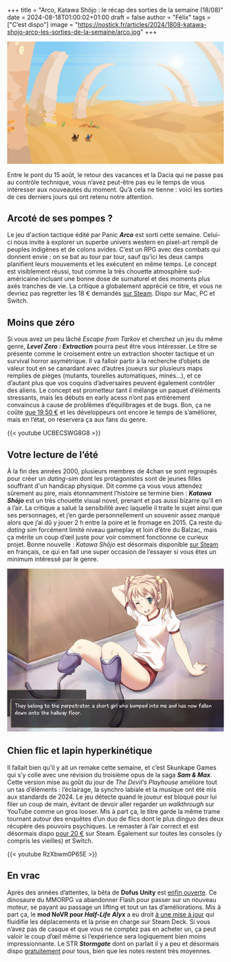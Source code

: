 
+++
title = "Arco, Katawa Shôjo : le récap des sorties de la semaine (18/08)"
date = 2024-08-18T01:00:02+01:00
draft = false
author = "Félix"
tags = ["C’est dispo"]
image = "https://nostick.fr/articles/2024/1808-katawa-shojo-arco-les-sorties-de-la-semaine/arco.jpg"
+++

![Le jeu Arco](arco.jpg "In the desert, no one remember your name 🎶")

Entre le pont du 15 août, le retour des vacances et la Dacia qui ne passe pas au contrôle technique, vous n’avez peut-être pas eu le temps de vous intéresser aux nouveautés du moment. Qu’à cela ne tienne : voici les sorties de ces derniers jours qui ont retenu notre attention.

## Arcoté de ses pompes ?

Le jeu d'action tactique édité par Panic ***Arco*** est sorti cette semaine. Celui-ci nous invite à explorer un superbe univers western en pixel-art rempli de peuples indigènes et de colons avides. C’est un RPG avec des combats qui donnent envie : on se bat au tour par tour, sauf qu’ici les deux camps planifient leurs mouvements et les exécutent en même temps. Le concept est visiblement réussi, tout comme la très chouette atmosphère sud-américaine incluant une bonne dose de surnaturel et des moments plus axés tranches de vie. La critique a globalement apprécié ce titre, et vous ne devriez pas regretter les 18 € demandés [sur Steam](https://store.steampowered.com/app/2366970/Arco/). Dispo sur Mac, PC et Switch.

## Moins que zéro

Si vous avez un peu lâché *Escape from Tarkov* et cherchez un jeu du même genre, ***Level Zero : Extraction*** pourra peut être vous intéresser. Le titre se présente comme le croisement entre un extraction shooter tactique et un survival horror asymétrique. Il va falloir partir à la recherche d’objets de valeur tout en se canardant avec d’autres joueurs sur plusieurs maps remplies de pièges (mutants, tourelles automatiques, mines…), et ce d’autant plus que vos coquins d’adversaires peuvent également contrôler des aliens. Le concept est prometteur tant il mélange un paquet d’éléments stressants, mais les débuts en early acess n’ont pas entièrement convaincus à cause de problèmes d’équilibrages et de bugs. Bon, ça ne coûte [que 19,50 €](https://store.steampowered.com/app/1456940/Level_Zero_Extraction/) et les développeurs ont encore le temps de s’améliorer, mais en l’état, on réservera ça aux fans du genre.

{{< youtube UCBECSWG8G8 >}}

## Votre lecture de l’été

À la fin des années 2000, plusieurs membres de 4chan se sont regroupés pour créer un *dating-sim* dont les protagonistes sont de jeunes filles souffrant d'un handicap physique. Dit comme ça vous vous attendez sûrement au pire, mais étonnamment l’histoire se termine bien : ***Katawa Shōjo*** est un très chouette visual novel, prenant et pas aussi bizarre qu’il en a l’air. La critique a salué la sensibilité avec laquelle il traite le sujet ainsi que ses personnages, et j’en garde personnellement un souvenir assez marqué alors que j’ai dû y jouer 2 h entre la poire et le fromage en 2015. Ça reste du *dating sim* forcément limité niveau gameplay et loin d’être du Balzac, mais ça mérite un coup d’œil juste pour voir comment fonctionne ce curieux projet. Bonne nouvelle : *Katawa Shōjo* est désormais disponible [sur Steam](https://store.steampowered.com/app/3068300/Katawa_Shoujo/) en français, ce qui en fait une super occasion de l’essayer si vous êtes un minimum intéressé par le genre. 

![Le jeu Katawa Shôjo](katawa.jpg "Bon, on évitera peut être d’y jouer dans le bus sur Steam Deck.")

## Chien flic et lapin hyperkinétique

Il fallait bien qu’il y ait un remake cette semaine, et c’est 
Skunkape Games qui s’y colle avec une révision du troisième opus de la saga ***Sam & Max***. Cette version mise au goût du jour de *‌The Devil's Playhouse* améliore tout un tas d’éléments : l’éclairage, la synchro labiale et la musique ont été mis aux standards de 2024. Le jeu détecte quand le joueur est bloqué pour lui filer un coup de main, évitant de devoir aller regarder un *walkthrough* sur YouTube comme un gros looser. Mis à part ça, le titre garde la même trame tournant autour des enquêtes d’un duo de flics dont le plus dinguo des deux récupère des pouvoirs psychiques. Le remaster à l’air correct et est désormais dispo [pour 20 €](https://store.steampowered.com/app/2648050/Sam__Max_The_Devils_Playhouse/) sur Steam. Également sur toutes les consoles (y compris les vieilles) et Switch. 

{{< youtube RzXbwm0P65E >}}

## En vrac

Après des années d’attentes, la bêta de **Dofus Unity** est [enfin ouverte](https://www.dofus.com/fr/mmorpg/actualites/news/1732429-beta-dofus-unity-ligne-entrez-futur-monde-douze). Ce dinosaure du MMORPG va abandonner Flash pour passer sur un nouveau moteur, se payant au passage un lifting et tout un tas d’améliorations. Mis à part ça, le **mod NoVR pour *Half-Life Alyx*** a eu droit [à une mise à jour](https://www.moddb.com/mods/half-life-alyx-novr/downloads) qui fluidifie les déplacements et la prise en charge sur Steam Deck. Si vous n’avez pas de casque et que vous ne comptez pas en acheter un, ça peut valoir le coup d’œil même si l’expérience sera logiquement bien moins impressionnante. Le STR ***Stormgate*** dont on parlait il y a peu et désormais dispo [gratuitement](https://store.steampowered.com/app/2012510/Stormgate/) pour tous, bien que les notes restent très moyennes.